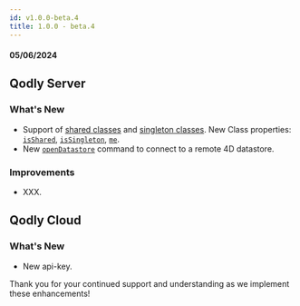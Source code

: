 ```yaml
---
id: v1.0.0-beta.4
title: 1.0.0 - beta.4
---
```



#### 05/06/2024


## Qodly Server

<h3> What's New </h3>

- Support of [shared classes](../language/basics/lang-classes.md#shared-classes) and [singleton classes](../language/basics/lang-classes.md#singleton-classes). New Class properties: [`isShared`](../language/ClassClass.md#isshared), [`isSingleton`](../language/ClassClass.md#issingleton), [`me`](../language/ClassClass.md#me).
- New [`openDatastore`](../language/commands/openDatastore.md) command to connect to a remote 4D datastore. 

<h3>Improvements </h3>

- XXX.

## Qodly Cloud

<h3> What's New </h3>

- New api-key. 

Thank you for your continued support and understanding as we implement these enhancements!

